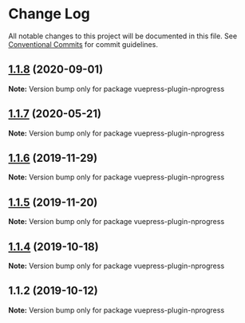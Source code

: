 # Change Log

All notable changes to this project will be documented in this file.
See [Conventional Commits](https://conventionalcommits.org) for commit guidelines.

## [1.1.8](https://github.com/vuepress/vuepress-community/compare/vuepress-plugin-nprogress@1.1.7...vuepress-plugin-nprogress@1.1.8) (2020-09-01)

**Note:** Version bump only for package vuepress-plugin-nprogress

## [1.1.7](https://github.com/vuepress/vuepress-community/compare/vuepress-plugin-nprogress@1.1.6...vuepress-plugin-nprogress@1.1.7) (2020-05-21)

**Note:** Version bump only for package vuepress-plugin-nprogress

## [1.1.6](https://github.com/vuepress/vuepress-community/compare/vuepress-plugin-nprogress@1.1.5...vuepress-plugin-nprogress@1.1.6) (2019-11-29)

**Note:** Version bump only for package vuepress-plugin-nprogress

## [1.1.5](https://github.com/vuepress/vuepress-community/compare/vuepress-plugin-nprogress@1.1.4...vuepress-plugin-nprogress@1.1.5) (2019-11-20)

**Note:** Version bump only for package vuepress-plugin-nprogress

## [1.1.4](https://github.com/vuepress/vuepress-community/compare/vuepress-plugin-nprogress@1.1.2...vuepress-plugin-nprogress@1.1.4) (2019-10-18)

**Note:** Version bump only for package vuepress-plugin-nprogress

## 1.1.2 (2019-10-12)

**Note:** Version bump only for package vuepress-plugin-nprogress
